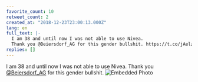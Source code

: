 ```yaml
---
favorite_count: 10
retweet_count: 2
created_at: "2018-12-23T23:00:13.000Z"
lang: en
full_text: |-
  I am 38 and until now I was not able to use Nivea.
  Thank you @Beiersdorf_AG for this gender bullshit. https://t.co/jAelzlfVfG
replies: []
---
```


I am 38 and until now I was not able to use Nivea. Thank you
[@Beiersdorf_AG](https://twitter.com/Beiersdorf_AG) for this gender bullshit.
![Embedded Photo](https://twitter-media-coderbyheart.s3.eu-north-1.amazonaws.com/1076975795120287747-DvIvxfdX4AE6Sat.jpg)
